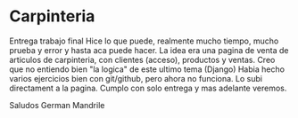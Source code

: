 # Carpinteria
Entrega trabajo final 
Hice lo que puede, realmente mucho tiempo, mucho prueba y error y hasta aca puede hacer. 
La idea era una pagina de venta de articulos de carpinteria, con clientes (acceso), productos y ventas. 
Creo que no entiendo bien "la logica" de este ultimo tema (Django)
Habia hecho varios ejercicios bien con git/github, pero ahora no funciona. Lo subi directament a la pagina. 
Cumplo con solo entrega y mas adelante veremos. 

Saludos
German Mandrile
